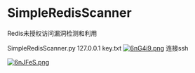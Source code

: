 # SimpleRedisScanner
Redis未授权访问漏洞检测和利用

SimpleRedisScanner.py 127.0.0.1 key.txt
[![6nG4i9.png](https://s3.ax1x.com/2021/03/06/6nG4i9.png)](https://imgtu.com/i/6nG4i9)
连接ssh

[![6nJFeS.png](https://s3.ax1x.com/2021/03/06/6nJFeS.png)](https://imgtu.com/i/6nJFeS)
